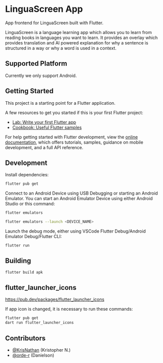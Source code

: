 # LinguaScreen App

App frontend for LinguaScreen built with Flutter.

LinguaScreen is a language learning app which allows you to learn from reading books in languages you want to learn. It provides an overlay which provides translation and AI powered explanation for why a sentence is structured in a way or why a word is used in a context.

## Supported Platform

Currently we only support Android.

## Getting Started

This project is a starting point for a Flutter application.

A few resources to get you started if this is your first Flutter project:

- [Lab: Write your first Flutter app](https://docs.flutter.dev/get-started/codelab)
- [Cookbook: Useful Flutter samples](https://docs.flutter.dev/cookbook)

For help getting started with Flutter development, view the
[online documentation](https://docs.flutter.dev/), which offers tutorials,
samples, guidance on mobile development, and a full API reference.

## Development

Install dependencies:

```sh
flutter pub get
```

Connect to an Android Device using USB Debugging or starting an Android Emulator.
You can start an Android Emulator Device using either Android Studio or this command:

```sh
flutter emulators
```

```sh
flutter emulators --launch <DEVICE_NAME>
```

Launch the debug mode, either using VSCode Flutter Debug/Android Emulator Debug/Flutter CLI:

```sh
flutter run
```

## Building

```sh
flutter build apk
```

## flutter_launcher_icons

https://pub.dev/packages/flutter_launcher_icons

If app icon is changed, it is necessary to run these commands:

```sh
flutter pub get
dart run flutter_launcher_icons
```

## Contributors

- [@KrisNathan](https://github.com/KrisNathan) (Kristopher N.)
- [@orde-r](https://github.com/orde-r) (Danielson)